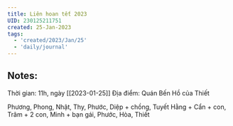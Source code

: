 ```yaml
---
title: Liên hoan tết 2023
UID: 230125211751
created: 25-Jan-2023
tags:
  - 'created/2023/Jan/25'
  - 'daily/journal'
---
```

## Notes:

Thời gian: 11h, ngày [[2023-01-25]]
Địa điểm: Quán Bến Hồ của Thiết

Phương, Phong, Nhật, Thy, Phước, Diệp + chồng, Tuyết Hằng + Cẩn + con, Trâm + 2 con, Minh + bạn gái, Phước, Hòa, Thiết
